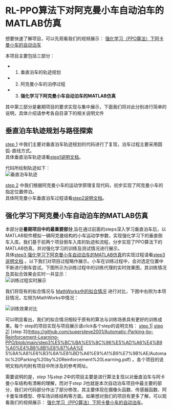 # RL-PPO算法下对阿克曼小车自动泊车的MATLAB仿真
想要快速了解项目，可以先观看我们的视频展示：
[强化学习（PPO算法）下阿卡曼小车的自动泊车](https://www.bilibili.com/video/BV1jV4y147mv/)
<br>

本项目主要包括三部分：<br>
* 1. 垂直泊车的轨迹规划<br>
* 2. 阿克曼小车的泊停过程<br>
* 3. **强化学习下阿克曼小车自动泊车的MATLAB仿真** <br>

其中第三部分是暑期项目的要求实现与集中展示，下面我们将对此分别进行简单的说明，具体介绍请参考各自目录下的相关说明文件<br>

## 垂直泊车轨迹规划与路径探索
[step 1](https://github.com/supersteve2001/Automatic-Parking-by-Reinforcement-Learning-PPO/tree/main/step1%E5%80%92%E8%BD%A6%E8%BD%A8%E8%BF%B9%E4%BB%A3%E7%A0%81)
中我们主要对垂直泊车轨迹规划的代码进行了复现，泊车过程主要采用圆弧-直线方式。<br>
具体垂直泊车轨迹请看[step1说明文档](https://github.com/supersteve2001/Automatic-Parking-by-Reinforcement-Learning-PPO/blob/main/step1%E5%80%92%E8%BD%A6%E8%BD%A8%E8%BF%B9%E4%BB%A3%E7%A0%81/Vertical%20%20trajectory.pdf)。 <br>

代码所绘制轨迹如下：<br>
![垂直泊车轨迹](https://github.com/supersteve2001/Automatic-Parking-by-Reinforcement-Learning-PPO/blob/main/step1%E5%80%92%E8%BD%A6%E8%BD%A8%E8%BF%B9%E4%BB%A3%E7%A0%81/%E5%9E%82%E7%9B%B4%E6%B3%8A%E8%BD%A6%E8%BD%A8%E8%BF%B9.png) <br>

[step 2](https://github.com/supersteve2001/Automatic-Parking-by-Reinforcement-Learning-PPO/tree/main/step1%E5%80%92%E8%BD%A6%E8%BD%A8%E8%BF%B9%E4%BB%A3%E7%A0%81) 
中我们根据阿克曼小车的运动学原理复现代码，初步实现了阿克曼小车的指定位置停泊。<br>
具体阿克曼小车垂直泊车过程请看[step2说明文档](https://github.com/supersteve2001/Automatic-Parking-by-Reinforcement-Learning-PPO/blob/main/step2%E5%9E%82%E7%9B%B4%E5%80%92%E8%BD%A6%E8%BF%87%E7%A8%8B%E4%BB%A3%E7%A0%81/The%20Parking%20Process%20of%20Ackerman's%20Vehicle.pdf)。 <br>

## 强化学习下阿克曼小车自动泊车的MATLAB仿真
本部分是**暑期项目中的最重要部分**,旨在通过前面的steps深入学习垂直泊车后，以MATLAB软件模拟一辆阿克曼结构的小车运动学参数，实现强化学习下的垂直倒车入库。我们基于前两个项目倒车入库的轨迹和流程，分步实现了PPO算法下的MATLAB仿真。并对强化学习的训练及测试情况进行展示。<br>
具体[step3 强化学习下阿克曼小车自动泊车的MATLAB仿真](https://github.com/supersteve2001/Automatic-Parking-by-Reinforcement-Learning-PPO/tree/main/step3%E5%BC%BA%E5%8C%96%E5%AD%A6%E4%B9%A0%E4%B8%8B%E8%87%AA%E5%8A%A8%E6%B3%8A%E8%BD%A6%E9%A1%B9%E7%9B%AE)的实现过程请看[step3说明文档](https://github.com/supersteve2001/Automatic-Parking-by-Reinforcement-Learning-PPO/blob/main/step3%E5%BC%BA%E5%8C%96%E5%AD%A6%E4%B9%A0%E4%B8%8B%E8%87%AA%E5%8A%A8%E6%B3%8A%E8%BD%A6%E9%A1%B9%E7%9B%AE/Automatic%20Parking%20by%20Reinforcement%20Learning.pdf) 。以下我们对项目过程略作展示。小车在训练过程中，会对选定位置中不断进行倒车尝试。下图所示为训练过程中的训练代理的实时效果图，其训练情况及其拟合效果会实时一并显示： <br>
![训练过程实时展示](https://github.com/supersteve2001/Automatic-Parking-by-Reinforcement-Learning-PPO/blob/main/step3%E5%BC%BA%E5%8C%96%E5%AD%A6%E4%B9%A0%E4%B8%8B%E8%87%AA%E5%8A%A8%E6%B3%8A%E8%BD%A6%E9%A1%B9%E7%9B%AE/%E8%AE%AD%E7%BB%83%E8%BF%87%E7%A8%8B%E5%AE%9E%E6%97%B6%E6%95%88%E6%9E%9C%E5%B1%95%E7%A4%BA.jpg)<br>

我们将现有的拟合情况与
[MathWorks中的拟合情况](https://www.mathworks.com/help/reinforcement-learning/ug/train-ppo-agent-to-land-rocket.html)
进行对比，下图中右侧为本项目情况，左侧为MathWorks中情况：<br>

![训练效果对比](https://github.com/supersteve2001/Automatic-Parking-by-Reinforcement-Learning-PPO/blob/main/step3%E5%BC%BA%E5%8C%96%E5%AD%A6%E4%B9%A0%E4%B8%8B%E8%87%AA%E5%8A%A8%E6%B3%8A%E8%BD%A6%E9%A1%B9%E7%9B%AE/%E8%AE%AD%E7%BB%83%E6%95%88%E6%9E%9C%E5%AF%B9%E6%AF%94.png)<br>

可以明显看出，我们的拟合情况相较于原有的算法与训练场景具有更好的训练成果。每个 step的项目实现与项目展示请*click*各个step的说明文档：
[step 1](https://github.com/supersteve2001/Automatic-Parking-by-Reinforcement-Learning-PPO/blob/main/step1%E5%80%92%E8%BD%A6%E8%BD%A8%E8%BF%B9%E4%BB%A3%E7%A0%81/Vertical%20%20trajectory.pdf)| 
[step 2](https://github.com/supersteve2001/Automatic-Parking-by-Reinforcement-Learning-PPO/blob/main/step2%E5%9E%82%E7%9B%B4%E5%80%92%E8%BD%A6%E8%BF%87%E7%A8%8B%E4%BB%A3%E7%A0%81/The%20Parking%20Process%20of%20Ackerman's%20Vehicle.pdf)|
[step 3](https://github.com/supersteve2001/Automatic-Parking-by-Reinforcement-Learning-PPO/blob/main/step3%E5%BC%BA%E5%8C%96%E5%AD%A6%E4%B9%A0%E4%B8%8B%E8%87%AA%E   5%8A%A8%E6%B3%8A%E8%BD%A6%E9%A1%B9%E7%9B%AE/Automatic%20Parking%20by%20Reinforcement%20Learning.pdf) 。各个项目的说明文档内均附有项目中所涉及的参考网址。<br>

需要说明的是，*step 1*与*step 2*中的项目主要是进行算法复现以对垂直泊车与阿卡曼小车结构有清晰的理解，而对于*step 3*也就是本次自动泊车项目中最主要的部分，我们对代码部分作出了部分修改，其主要体现在摄像头函数、传感器函数、阿卡曼车体模型、停车场训练结构等方面。如果想对我们的项目有更多了解，可以观看我们的视频展示：
[强化学习（PPO算法）下阿卡曼小车的自动泊车](https://www.bilibili.com/video/BV1jV4y147mv/)。

